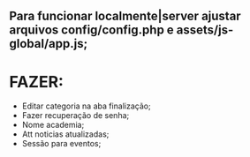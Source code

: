 ## Para funcionar localmente|server ajustar arquivos config/config.php e assets/js-global/app.js;


# FAZER:
- Editar categoria na aba finalização;
- Fazer recuperação de senha;
- Nome academia;
- Att noticias atualizadas;
- Sessão para eventos;









